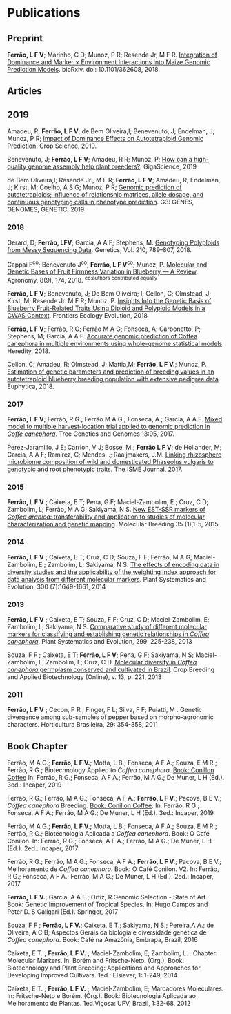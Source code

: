 # Publications

## Preprint

**Ferrão, L F V**; Marinho, C D; Munoz, P R; Resende Jr, M F R. [Integration of Dominance and Marker × Environment  Interactions into Maize Genomic Prediction Models](https://www.biorxiv.org/content/early/2018/07/04/362608). bioRxiv. doi: 10.1101/362608, 2018.



## Articles

## 2019

Amadeu, R; **Ferrão, L F V**; de Bem Oliveira,I; Benevenuto, J; Endelman, J; Munoz, P R; [Impact of Dominance Effects on Autotetraploid Genomic Prediction](https://dl.sciencesocieties.org/publications/cs/abstracts/0/0/cropsci2019.02.0138). Crop Science, 2019.

Benevenuto, J; **Ferrão, L F V**; Amadeu, R R; Munoz, P; [How can a high-quality genome assembly help plant breeders?](https://academic.oup.com/gigascience/article/8/6/giz068/5513659?guestAccessKey=6ff2ddb4-148b-44a7-970a-1c1a9f394200). GigaScience, 2019

de Bem Oliveira,I; Resende Jr., M F R;  **Ferrão, L F V**; Amadeu, R; Endelman, J;  Kirst, M;  Coelho, A S G; Munoz, P R; [Genomic prediction of autotetraploids; influence of relationship matrices, allele dosage, and continuous genotyping calls in phenotype prediction](http://www.g3journal.org/content/early/2019/02/19/g3.119.400059). G3: GENES, GENOMES, GENETIC, 2019


### 2018

Gerard, D; **Ferrão, LFV**; Garcia, A A F; Stephens, M. [Genotyping Polyploids from Messy Sequencing Data](http://www.genetics.org/content/210/3/789?etoc). Genetics, Vol. 210, 789–807, 2018.

Cappai F<sup>co</sup>; Benevenuto J<sup>co</sup>; **Ferrão, L F V**<sup>co</sup>; Munoz, P. [Molecular and Genetic Bases of Fruit Firmness Variation in Blueberry — A Review](http://www.mdpi.com/2073-4395/8/9/174). Agronomy, 8(9), 174, 2018. 
<sup>co:authors contributed equally</sup>

**Ferrão, L F V**; Benevenuto, J; De Bem Oliveira; I; Cellon, C; Olmstead, J; Kirst, M; Resende Jr. M F R; Munoz, P. [Insights Into the Genetic Basis of Blueberry Fruit-Related Traits Using Diploid and Polyploid Models in a GWAS Context](https://www.frontiersin.org/articles/10.3389/fevo.2018.00107/full?&utm_source=Email_to_authors_&utm_medium=Email&utm_content=T1_11.5e1_author&utm_campaign=Email_publication&field=&journalName=Frontiers_in_Ecology_and_Evolution&id=358906). Frontiers Ecology Evolution, 2018

**Ferrão, L F V**;  Ferrão, R G; Ferrão M A G; Fonseca, A; Carbonetto, P; Stephens, M; Garcia, A A F. [Accurate genomic prediction of Coffea canephora in multiple environments using whole-genome statistical models](https://www.nature.com/articles/s41437-018-0105-y). Heredity, 2018.


Cellon, C; Amadeu, R; Olmstead, J; Mattia,M; **Ferrão, L F V.**; Munoz, P. [Estimation of genetic parameters and prediction of breeding values in an autotetraploid blueberry breeding population with extensive pedigree data](https://link.springer.com/article/10.1007/s10681-018-2165-8). Euphytica, 2018.


### 2017
**Ferrão, L F V**; Ferrão, R G.; Ferrão M A G.; Fonseca, A.; Garcia, A A F. [Mixed model to multiple harvest-location trial applied to genomic prediction in *Coffe canephora*](https://link.springer.com/article/10.1007/s11295-017-1171-7). Tree Genetics and Genomes 13:95, 2017.

Perez-Jaramillo, J E; Carrion, V J; Bosse, M.; **Ferrão L F V**;  de Hollander, M; Garcia, A A F; Ramírez, C; Mendes, .;  Raaijmakers, J.M. [Linking rhizosphere microbiome composition of wild and domesticated Phaseolus vulgaris to genotypic and root phenotypic traits](https://www.nature.com/articles/ismej201785). The ISME Journal, 2017.

### 2015
**Ferrão, L F V** ; Caixeta, E T; Pena, G F; Maciel-Zambolim, E ; Cruz, C D;  Zambolim, L; Ferrão, M A G;  Sakiyama, N S. [New EST-SSR markers of *Coffea arabica*: transferability and application to studies of molecular characterization and genetic mapping](https://link.springer.com/article/10.1007/s11032-015-0247-z). Molecular Breeding 35 (1),1-5, 2015.

### 2014
**Ferrão, L F V** ; Caixeta, E T; Cruz, C D; Souza, F F; Ferrão, M A G; Maciel-Zambolim, E ; Zambolim, L; Sakiyama, N S. [The effects of encoding data in diversity studies and the applicability of the weighting index approach for data analysis from different molecular markers](https://link.springer.com/article/10.1007/s00606-014-0990-3). Plant Systematics and Evolution, 300 (7):1649-1661, 2014

### 2013
**Ferrão, L F V** ; Caixeta, E T; Souza, F F; Cruz, C D; Maciel-Zambolim, E; Zambolim, L; Sakiyama, N S. [Comparative study of different molecular markers for classifying and establishing genetic relationships in *Coffea canephora*](https://link.springer.com/article/10.1007/s00606-012-0717-2). Plant Systematics and Evolution, 299: 225-238, 2013

Souza, F F ; Caixeta, E T; **Ferrão, L F V**; Pena, G F; Sakiyama, N S; Maciel-Zambolim, E; Zambolim, L; Cruz, C D. [Molecular diversity in *Coffea canephora* germplasm conserved and cultivated in Brazil](http://www.scielo.br/scielo.php?script=sci_arttext&pid=S1984-70332013000400001). Crop Breeding and Applied Biotechnology (Online), v. 13, p. 221, 2013

### 2011
**Ferrão, L F V** ; Cecon, P R ; Finger, F L; Silva, F F; Puiatti, M . Genetic divergence among sub-samples of pepper based on morpho-agronomic characters. Horticultura Brasileira, 29: 354-358, 2011


## Book Chapter

Ferrão, M A G.; **Ferrão, L F V.**; Motta, L B.; Fonseca, A F A.; Souza, E M R.; Ferrão, R G.; Biotechnology Applied to *Coffea canephora*. [Book: Conillon Coffee](https://bibliotecaruitendinha.incaper.es.gov.br/categorias-de-publicacoes/cafeicultura) In: Ferrão, R G.; Fonseca, A F A.; Ferrão, M A G.; De Muner, L H (Ed.). 3ed.: Incaper, 2019

Ferrão, R G.; Ferrão, M A G.; Fonseca, A F A.; **Ferrão, L F V.**; Pacova, B E V.; *Coffea canephora* Breeding. [Book: Conillon Coffee](https://bibliotecaruitendinha.incaper.es.gov.br/categorias-de-publicacoes/cafeicultura). In: Ferrão, R G.; Fonseca, A F A.; Ferrão, M A G.; De Muner, L H (Ed.). 3ed.: Incaper, 2019


Ferrão, M A G.; **Ferrão, L F V.**; Motta, L B.; Fonseca, A F A.; Souza, E M R.; Ferrão, R G.; Biotecnologia Aplicada a *Coffea canephora*. Book: O Café Conilon. In: Ferrão, R G.; Fonseca, A F A.; Ferrão, M A G.; De Muner, L H (Ed.). 2ed.: Incaper, 2017

Ferrão, R G.; Ferrão, M A G.; Fonseca, A F A.; **Ferrão, L F V.**; Pacova, B E V.; Melhoramento de *Coffea canephora*. Book: O Café Conilon. V2. In: Ferrão, R G.; Fonseca, A F A.; Ferrão, M A G.; De Muner, L H (Ed.). 2ed.: Incaper, 2017

**Ferrão, L F V.**; Garcia, A A F.; Ortiz, R.Genomic Selection - State of Art. Book: Genetic Improvement of Tropical Species. In: Hugo Campos and Peter D. S Caligari (Ed.).  Springer, 2017

Souza, F F ; **Ferrão, L F V.**; Caixeta, E T.; Sakiyama, N S.; Pereira,A A.; de Oliveira, A C B; Aspectos Gerais da biologia e diversidade genética de *Coffea canephora*. Book: Café na Amazônia, Embrapa, Brazil, 2016

Caixeta, E T. ; **Ferrão, L F V.** ; Maciel-Zambolim, E; Zambolim, L. . Chapter: Molecular Markers. In: Borém and Fritsche-Neto. (Org.). Book: Biotechnology and Plant Breeding: Applications and Approaches for Developing Improved Cultivars. 1ed.: Elsiever, 1: 1-249, 2014

Caixeta, E T. ; **Ferrão, L F V.** ; Maciel-Zambolim, E; Marcadores Moleculares. In: Fritsche-Neto e Borém. (Org.).  Book: Biotecnologia Aplicada ao Melhoramento de Plantas. 1ed.Viçosa: UFV, Brazil,  1:32-68, 2012
